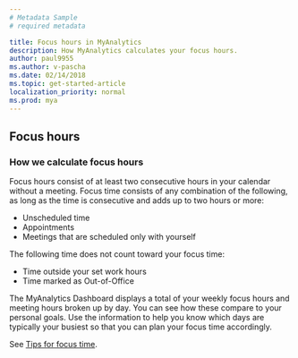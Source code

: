 ```yaml
---
# Metadata Sample
# required metadata

title: Focus hours in MyAnalytics
description: How MyAnalytics calculates your focus hours. 
author: paul9955
ms.author: v-pascha
ms.date: 02/14/2018
ms.topic: get-started-article
localization_priority: normal 
ms.prod: mya
---
```


## Focus hours

### How we calculate focus hours

Focus hours consist of at least two consecutive hours in your calendar without a meeting. Focus time consists of any combination of the following, as long as the time is consecutive and adds up to two hours or more: 
* Unscheduled time
* Appointments
* Meetings that are scheduled only with yourself

The following time does not count toward your focus time: 
* Time outside your set work hours
* Time marked as Out-of-Office

The MyAnalytics Dashboard displays a total of your weekly focus hours and meeting hours broken up by day. You can see how these compare to your personal goals. Use the information to help you know which days are typically your busiest so that you can plan your focus time accordingly.

See [Tips for focus time](../../Overview/Tips.md#tips-for-focus-time).


